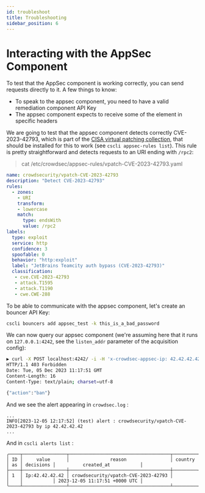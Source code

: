 ```yaml
---
id: troubleshoot
title: Troubleshooting
sidebar_position: 6
---
```



<!--
 test that your setup works
  - waap engine works
  - bouncer works
  - test given rules
  - view cscli metrics
  - explain overall metrics


-->

# Interacting with the AppSec Component

To test that the AppSec component is working correctly, you can send requests directly to it. A few things to know:
 - To speak to the appsec component, you need to have a valid remediation component API Key
 - The appsec component expects to receive some of the element in specific headers

We are going to test that the appsec component detects correctly CVE-2023-42793, which is part of the [CISA virtual patching collection](https://hub.crowdsec.net), that should be installed for this to work (see `cscli appsec-rules list`). <!-- @tko: fix link to collection when merged -->This rule is pretty straightforward and detects requests to an URI ending with `/rpc2`:

> cat /etc/crowdsec/appsec-rules/vpatch-CVE-2023-42793.yaml
```yaml
name: crowdsecurity/vpatch-CVE-2023-42793
description: "Detect CVE-2023-42793"
rules:
  - zones:
    - URI
    transform:
    - lowercase
    match:
      type: endsWith
      value: /rpc2
labels:
  type: exploit
  service: http
  confidence: 3
  spoofable: 0
  behavior: "http:exploit"
  label: "JetBrains Teamcity auth bypass (CVE-2023-42793)"
  classification:
   - cve.CVE-2023-42793
   - attack.T1595
   - attack.T1190
   - cwe.CWE-288
```

To be able to communicate with the appsec component, let's create an bouncer API Key:

```bash
cscli bouncers add appsec_test -k this_is_a_bad_password
```

We can now query our appsec component (we're assuming here that it runs on `127.0.0.1:4242`, see the `listen_addr` parameter of the acquisition config):

```bash
▶ curl -X POST localhost:4242/ -i -H 'x-crowdsec-appsec-ip: 42.42.42.42' -H 'x-crowdsec-appsec-uri: /rpc2' -H 'x-crowdsec-appsec-host: google.com' -H 'x-crowdsec-appsec-verb: POST' -H 'x-crowdsec-appsec-api-key: this_is_a_bad_password'
HTTP/1.1 403 Forbidden
Date: Tue, 05 Dec 2023 11:17:51 GMT
Content-Length: 16
Content-Type: text/plain; charset=utf-8

{"action":"ban"}
```

And we see the alert appearing in `crowdsec.log` :

```
...
INFO[2023-12-05 12:17:52] (test) alert : crowdsecurity/vpatch-CVE-2023-42793 by ip 42.42.42.42
...
```

And in `cscli alerts list` : 

```
╭────┬────────────────┬─────────────────────────────────────┬─────────┬────┬───────────┬───────────────────────────────╮
│ ID │     value      │               reason                │ country │ as │ decisions │          created_at           │
├────┼────────────────┼─────────────────────────────────────┼─────────┼────┼───────────┼───────────────────────────────┤
│ 1  │ Ip:42.42.42.42 │ crowdsecurity/vpatch-CVE-2023-42793 │         │    │           │ 2023-12-05 11:17:51 +0000 UTC │
╰────┴────────────────┴─────────────────────────────────────┴─────────┴────┴───────────┴───────────────────────────────╯

```

